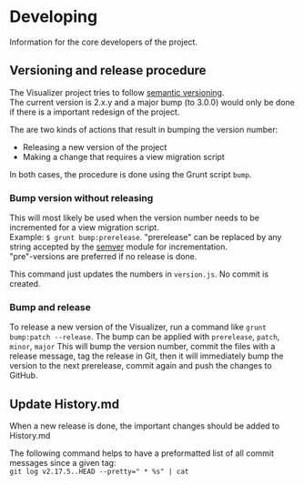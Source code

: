 # Developing

Information for the core developers of the project.

## Versioning and release procedure

The Visualizer project tries to follow [semantic versioning](http://semver.org/).  
The current version is 2.x.y and a major bump (to 3.0.0) would only be done if
there is a important redesign of the project.

The are two kinds of actions that result in bumping the version number:

* Releasing a new version of the project
* Making a change that requires a view migration script

In both cases, the procedure is done using the Grunt script `bump`.  

### Bump version without releasing

This will most likely be used when the version number needs to be incremented for
a view migration script.  
Example: `$ grunt bump:prerelease`. "prerelease" can be replaced by any string 
accepted by the [semver](https://www.npmjs.com/package/semver) module for incrementation.  
"pre"-versions are preferred if no release is done.

This command just updates the numbers in `version.js`. No commit is created.

### Bump and release

To release a new version of the Visualizer, run a command like `grunt bump:patch --release`.
The bump can be applied with `prerelease`, `patch`, `minor`, `major`
This will bump the version number, commit the files with a release message, 
tag the release in Git, then it will immediately bump the version to the next
prerelease, commit again and push the changes to GitHub.

## Update History.md

When a new release is done, the important changes should be added to History.md

The following command helps to have a preformatted list of all commit messages since a given tag:  
`git log v2.17.5..HEAD --pretty=" * %s" | cat`
